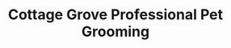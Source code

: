 ---
title: "Cottage Grove Professional Pet Grooming"
url: /cottage-grove/cottage-grove-professional-pet-grooming/
shop: Tiersalon
---